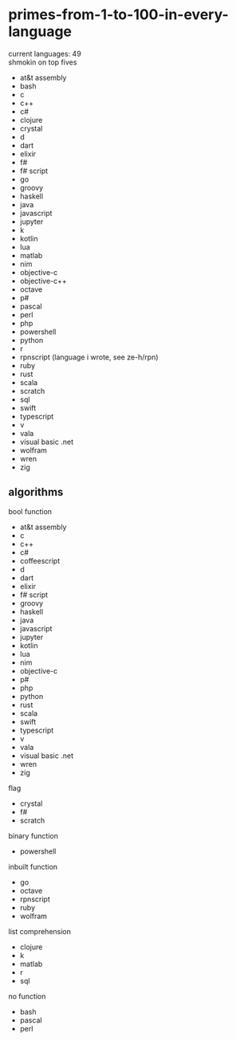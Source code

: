 # primes-from-1-to-100-in-every-language

current languages: 49
<br> shmokin on top fives

- at&t assembly
- bash
- c
- c++
- c#
- clojure
- crystal
- d
- dart
- elixir
- f#
- f# script
- go
- groovy
- haskell
- java
- javascript
- jupyter
- k
- kotlin
- lua
- matlab
- nim
- objective-c
- objective-c++
- octave
- p#
- pascal
- perl
- php
- powershell
- python
- r
- rpnscript (language i wrote, see ze-h/rpn)
- ruby
- rust
- scala
- scratch
- sql
- swift
- typescript
- v
- vala
- visual basic .net
- wolfram
- wren
- zig

## algorithms

bool function

- at&t assembly
- c
- c++
- c#
- coffeescript
- d
- dart
- elixir
- f# script
- groovy
- haskell
- java
- javascript
- jupyter
- kotlin
- lua
- nim
- objective-c
- p#
- php
- python
- rust
- scala
- swift
- typescript
- v
- vala
- visual basic .net
- wren
- zig

flag

- crystal
- f#
- scratch

binary function

- powershell

inbuilt function

- go
- octave
- rpnscript
- ruby
- wolfram

list comprehension

- clojure
- k
- matlab
- r
- sql

no function

- bash
- pascal
- perl
